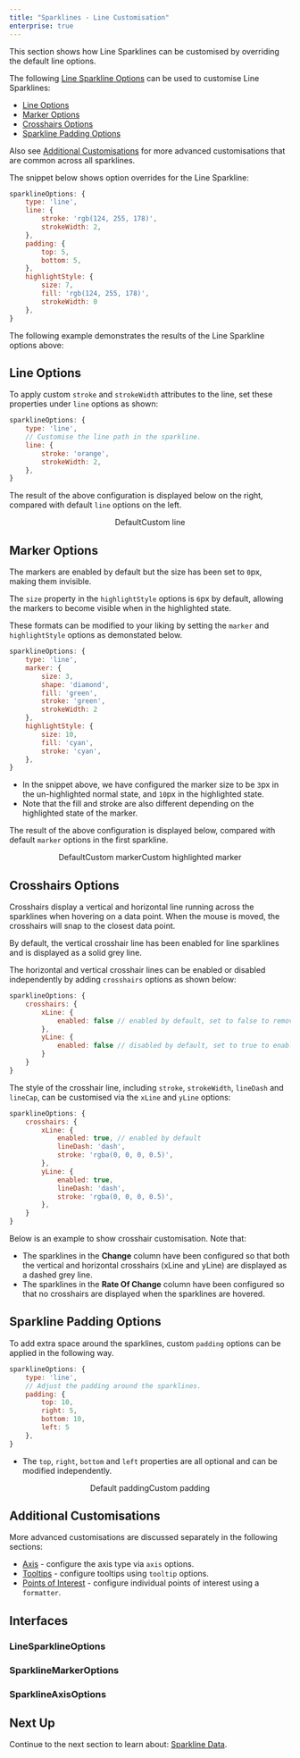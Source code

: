```yaml
---
title: "Sparklines - Line Customisation"
enterprise: true
---
```


This section shows how Line Sparklines can be customised by overriding the default line options.

The following [Line Sparkline Options](/sparklines-line-customisation/#linesparklineoptions) can be used to customise Line Sparklines:

- [Line Options](/sparklines-line-customisation/#line-options)
- [Marker Options](/sparklines-line-customisation/#marker-options)
- [Crosshairs Options](/sparklines-line-customisation/#crosshairs-options)
- [Sparkline Padding Options](/sparklines-line-customisation/#sparkline-padding-options)

Also see [Additional Customisations](/sparklines-line-customisation/#additional-customisations) for more advanced
customisations that are common across all sparklines.

The snippet below shows option overrides for the Line Sparkline:

```js
sparklineOptions: {
    type: 'line',
    line: {
        stroke: 'rgb(124, 255, 178)',
        strokeWidth: 2,
    },
    padding: {
        top: 5,
        bottom: 5,
    },
    highlightStyle: {
        size: 7,
        fill: 'rgb(124, 255, 178)',
        strokeWidth: 0
    },
}
```

The following example demonstrates the results of the Line Sparkline options above:

<grid-example title='Line Sparkline Customisation' name='line-sparkline-customisation' type='generated' options='{ "enterprise": true, "exampleHeight": 585, "modules": ["clientside", "sparklines"] }'></grid-example>

## Line Options

To apply custom `stroke` and `strokeWidth` attributes to the line, set these properties under `line` options as shown:

```js
sparklineOptions: {
    type: 'line',
    // Customise the line path in the sparkline.
    line: {
        stroke: 'orange',
        strokeWidth: 2,
    },
}
```

The result of the above configuration is displayed below on the right, compared with default `line` options on the left.

<div style="display: flex; justify-content: center;">
    <image-caption src="resources/default.png" alt="Line customisation" width="250px" constrained="true">Default</image-caption>
    <image-caption src="resources/custom-line.png" alt="Line customisation for highlighted state" width="250px" constrained="true">Custom line</image-caption>
</div>

## Marker Options

The markers are enabled by default but the size has been set to `0`px, making them invisible.

The `size` property in the `highlightStyle` options is `6`px by default, allowing the markers to become visible when in the highlighted state.

These formats can be modified to your liking by setting the `marker` and `highlightStyle` options as demonstated below.

```js
sparklineOptions: {
    type: 'line',
    marker: {
        size: 3,
        shape: 'diamond',
        fill: 'green',
        stroke: 'green',
        strokeWidth: 2
    },
    highlightStyle: {
        size: 10,
        fill: 'cyan',
        stroke: 'cyan',
    },
}
```

- In the snippet above, we have configured the marker size to be `3`px in the un-highlighted normal state, and `10`px in the highlighted state.
- Note that the fill and stroke are also different depending on the highlighted state of the marker.

The result of the above configuration is displayed below, compared with default `marker` options in the first sparkline.

<div style="display: flex; justify-content: center;">
    <image-caption src="resources/default.png" alt="Marker customisation" width="250px" constrained="true">Default</image-caption>
    <image-caption src="resources/custom-marker.png" alt="Marker customisation" width="250px" constrained="true">Custom marker</image-caption>
    <image-caption src="resources/custom-highlighted-marker.png" alt="Marker customisation for highlighted state" width="250px" constrained="true">Custom highlighted marker</image-caption>
</div>

## Crosshairs Options

Crosshairs display a vertical and horizontal line running across the sparklines when hovering on a data point. When the mouse is moved, the crosshairs will snap to the closest data point.

By default, the vertical crosshair line has been enabled for line sparklines and is displayed as a solid grey line.

The horizontal and vertical crosshair lines can be enabled or disabled independently by adding `crosshairs` options as shown below:

```js
sparklineOptions: {
    crosshairs: {
        xLine: {
            enabled: false // enabled by default, set to false to remove the default vertical crosshair line
        },
        yLine: {
            enabled: false // disabled by default, set to true to enable the horizontal crosshair line
        }
    }
}
```

The style of the crosshair line, including `stroke`, `strokeWidth`, `lineDash` and `lineCap`, can be customised via the `xLine` and `yLine` options:

```js
sparklineOptions: {
    crosshairs: {
        xLine: {
            enabled: true, // enabled by default
            lineDash: 'dash',
            stroke: 'rgba(0, 0, 0, 0.5)',
        },
        yLine: {
            enabled: true,
            lineDash: 'dash',
            stroke: 'rgba(0, 0, 0, 0.5)',
        },
    }
}
```

Below is an example to show crosshair customisation. Note that:

- The sparklines in the **Change** column have been configured so that both the vertical and horizontal crosshairs (xLine and yLine) are displayed as a dashed grey line.
- The sparklines in the **Rate Of Change** column have been configured so that no crosshairs are displayed when the sparklines are hovered.

<grid-example title='Sparkline Crosshairs' name='sparkline-crosshairs' type='generated' options='{ "enterprise": true, "exampleHeight": 585, "modules": ["clientside", "sparklines"] }'></grid-example>


## Sparkline Padding Options

To add extra space around the sparklines, custom `padding` options can be applied in the following way.

```js
sparklineOptions: {
    type: 'line',
    // Adjust the padding around the sparklines.
    padding: {
        top: 10,
        right: 5,
        bottom: 10,
        left: 5
    },
}
```

- The `top`, `right`, `bottom` and `left` properties are all optional and can be modified independently.

<div style="display: flex; justify-content: center;">
    <image-caption src="resources/default-padding.png" alt="Padding customisation" width="250px" constrained="true">Default padding</image-caption>
    <image-caption src="resources/custom-padding.png" alt="Padding customisation for highlighted state" width="250px" constrained="true">Custom padding</image-caption>
</div>

## Additional Customisations

More advanced customisations are discussed separately in the following sections:

- [Axis](/sparklines-axis-types/) - configure the axis type via `axis` options.
- [Tooltips](/sparklines-tooltips/) - configure tooltips using `tooltip` options.
- [Points of Interest](/sparklines-points-of-interest/) - configure individual points of interest using a `formatter`.

## Interfaces

### LineSparklineOptions

<interface-documentation interfaceName='LineSparklineOptions' overrideSrc='sparklines-line-customisation/resources/line-sparkline-api.json'></interface-documentation>

### SparklineMarkerOptions
<interface-documentation interfaceName='SparklineMarkerOptions' overrideSrc='sparklines-line-customisation/resources/line-sparkline-api.json'></interface-documentation>

### SparklineAxisOptions
<interface-documentation interfaceName='SparklineAxisOptions'></interface-documentation>

## Next Up


Continue to the next section to learn about: [Sparkline Data](/sparklines-data/).
